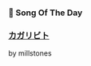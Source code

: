 ### 🎵 Song Of The Day

### [カガリビト](https://open.spotify.com/track/2aiANo3P7FvB1qi7iJaSXr)

by millstones
